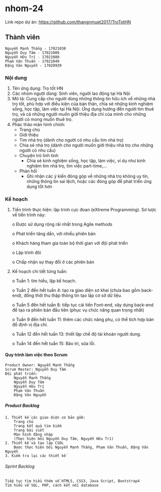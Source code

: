 # nhom-24
Link repo dự án: https://github.com/thangnmuet2017/TroTotHN

## Thành viên
	Nguyễn Mạnh Thắng - 17021030
	Nguyễn Duy Tâm - 17021009
	Nguyễn Hữu Trí - 17021080
	Phạm Văn Thuấn - 17021049
	Đặng Văn Nguyễn - 17020939


### Nội dung

1. Tên ứng dụng: Trọ tốt HN
2. Các nhóm người dùng: Sinh viên, người lao động tại Hà Nội
3. Mô tả:
	Cung cấp cho người dùng những thông tin hữu ích về những nhà trọ tốt, phù hợp với điều kiện của bản thân, chia sẻ những kinh nghiệm sống, học tập, làm việc tại Hà Nội. Ứng dụng hướng đến người tìm thuê trọ, và cả những người muốn giới thiệu địa chỉ của mình cho những người có mong muốn thuê trọ.
4. Phác thảo màn hình chính: 
	- Trang chủ
	- Giới thiệu
	- Tìm nhà trọ (dành cho người có nhu cầu tìm nhà trọ)
	- Chia sẻ nhà trọ (dành cho người muốn giới thiệu nhà trọ cho những người có nhu cầu)
	- Chuyện trò linh tinh 
		+ Chia sẻ kinh nghiệm sống, học tập, làm việc, ví dụ như kinh nghiệm tìm nhà trọ, tìm việc part-time,...
	- Phản hồi
		+ Ghi nhận các ý kiến đóng góp về những nhà trọ không uy tín, những thông tin sai lệch, hoặc các đóng góp để phát triển ứng dụng tốt hơn

### Kế hoạch
1.	Tiến trình thực hiện: lập trình cực đoan (eXtreme Programming).
Sơ lược về tiến trình này:

	o	Được sử dụng rộng rãi nhất trong Agile methods	
	
	o	Phát triển tăng dần, với nhiều phiên bản	
	
	o	Khách hàng tham gia toàn bộ thời gian với đội phát triển
	
	o	Lập trình đôi
	
	o	Chấp nhận sự thay đổi ở các phiên bản
	
2.	Kế hoạch chi tiết từng tuần:

	o	Tuần 1: tìm hiểu, lập kế hoạch.
	
	o	Tuần 2 đến hết tuần 4: tạo ra giao diện sơ khai (chưa bao gồm back-end), đồng thời thu thập thông tin tạo lập cơ sở dữ liệu.
	
	o	Tuần 5 đến hết tuần 8: tiếp tục cải tiến Font-end, xây dựng back-end để tạo ra phiên bản đầu tiên (phục vụ chức năng quan trọng nhất)
	
	o	Tuần 9 đến hết tuần 11: thêm các chức năng phụ, có thể tích hợp bản đồ định vị địa chỉ.
	
	o	Tuần 12 đến hết tuần 13: thiết lập chế độ tài khoản người dung.
	
	o	Tuần 14 đến hết tuần 15: Bảo trì, sửa lỗi.

#### Quy trình làm việc theo Scrum
	Product Owner: Nguyễn Mạnh Thắng
	Scrum Master: Nguyễn Duy Tâm
	Đội phát triển: 
		Nguyễn Mạnh Thắng
		Nguyễn Duy Tâm
		Nguyễn Hữu Trí
		Phạm Văn Thuấn
		Đặng Văn Nguyễn

##### Product Backlog
	1. Thiết kế các giao diện cơ bản gồm:
		Trang chủ
		Trang kết quả tìm kiếm
		Trang bài viết
		Màn hình đăng nhập
		(Thực hiện bởi Nguyễn Duy Tâm, Nguyễn Hữu Trí)
	2. Thiết kế và tạo lập CSDL
		Được thực hiện bới Nguyễn Mạnh Thắng, Phạm Văn Thuấn, Đặng Văn Nguyễn
	3. Kiểm tra lại các thiết kế

###### Sprint Backlog
	Tiếp tục tìm hiểu thêm về HTML5, CSS3, Java Script, Bootstrap4
	Tìm hiểu về SQL, PHP, cách kết nối database
